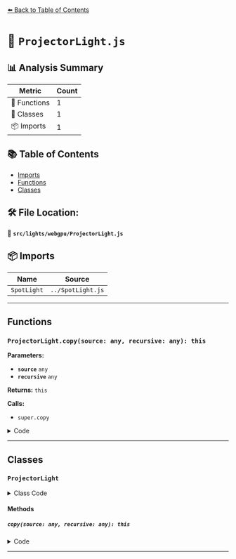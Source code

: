 [⬅️ Back to Table of Contents](../../../index.md)

# 📄 `ProjectorLight.js`

## 📊 Analysis Summary

| Metric | Count |
|--------|-------|
| 🔧 Functions | 1 |
| 🧱 Classes | 1 |
| 📦 Imports | 1 |

## 📚 Table of Contents

- [Imports](#imports)
- [Functions](#functions)
- [Classes](#classes)

## 🛠️ File Location:
📂 **`src/lights/webgpu/ProjectorLight.js`**

## 📦 Imports

| Name | Source |
|------|--------|
| `SpotLight` | `../SpotLight.js` |


---

## Functions

### `ProjectorLight.copy(source: any, recursive: any): this`

**Parameters:**

- **`source`** `any`
- **`recursive`** `any`

**Returns:** `this`

**Calls:**

- `super.copy`

<details><summary>Code</summary>

```typescript
copy( source, recursive ) {

		super.copy( source, recursive );

		this.aspect = source.aspect;

		return this;

	}
```
</details>


---

## Classes

### `ProjectorLight`

<details><summary>Class Code</summary>

```ts
class ProjectorLight extends SpotLight {

	/**
	 * Constructs a new projector light.
	 *
	 * @param {(number|Color|string)} [color=0xffffff] - The light's color.
	 * @param {number} [intensity=1] - The light's strength/intensity measured in candela (cd).
	 * @param {number} [distance=0] - Maximum range of the light. `0` means no limit.
	 * @param {number} [angle=Math.PI/3] - Maximum angle of light dispersion from its direction whose upper bound is `Math.PI/2`.
	 * @param {number} [penumbra=0] - Percent of the spotlight cone that is attenuated due to penumbra. Value range is `[0,1]`.
	 * @param {number} [decay=2] - The amount the light dims along the distance of the light.
	 */
	constructor( color, intensity, distance, angle, penumbra, decay ) {

		super( color, intensity, distance, angle, penumbra, decay );

		/**
		 * Aspect ratio of the light. Set to `null` to use the texture aspect ratio.
		 *
		 * @type {number}
		 * @default null
		 */
		this.aspect = null;

	}

	copy( source, recursive ) {

		super.copy( source, recursive );

		this.aspect = source.aspect;

		return this;

	}

}
```
</details>

#### Methods

##### `copy(source: any, recursive: any): this`

<details><summary>Code</summary>

```ts
copy( source, recursive ) {

		super.copy( source, recursive );

		this.aspect = source.aspect;

		return this;

	}
```
</details>


---